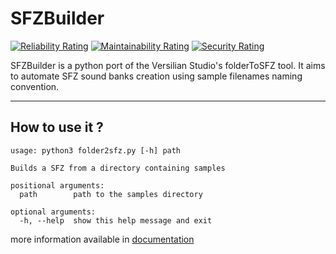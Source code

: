 # SFZBuilder

[![Reliability Rating](https://sonarcloud.io/api/project_badges/measure?project=TriYop_folder2sfz&metric=reliability_rating)](https://sonarcloud.io/summary/new_code?id=TriYop_folder2sfz)
[![Maintainability Rating](https://sonarcloud.io/api/project_badges/measure?project=TriYop_folder2sfz&metric=sqale_rating)](https://sonarcloud.io/summary/new_code?id=TriYop_folder2sfz)
[![Security Rating](https://sonarcloud.io/api/project_badges/measure?project=TriYop_folder2sfz&metric=security_rating)](https://sonarcloud.io/summary/new_code?id=TriYop_folder2sfz)

SFZBuilder is a python port of the Versilian Studio's folderToSFZ tool.
It aims to automate SFZ sound banks creation using sample filenames naming convention.

---

## How to use it ?

    usage: python3 folder2sfz.py [-h] path
    
    Builds a SFZ from a directory containing samples
    
    positional arguments:
      path        path to the samples directory
    
    optional arguments:
      -h, --help  show this help message and exit

more information available in [documentation](doc/index.md)
